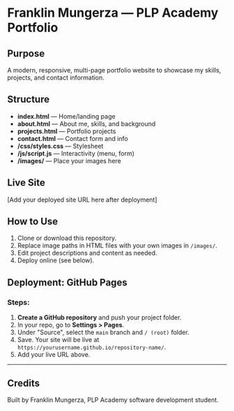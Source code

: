 # Franklin Mungerza — PLP Academy Portfolio

## Purpose
A modern, responsive, multi-page portfolio website to showcase my skills, projects, and contact information.

## Structure
- **index.html** — Home/landing page
- **about.html** — About me, skills, and background
- **projects.html** — Portfolio projects
- **contact.html** — Contact form and info
- **/css/styles.css** — Stylesheet
- **/js/script.js** — Interactivity (menu, form)
- **/images/** — Place your images here

## Live Site
[Add your deployed site URL here after deployment]

## How to Use
1. Clone or download this repository.
2. Replace image paths in HTML files with your own images in `/images/`.
3. Edit project descriptions and content as needed.
4. Deploy online (see below).

## Deployment: GitHub Pages

### Steps:
1. **Create a GitHub repository** and push your project folder.
2. In your repo, go to **Settings > Pages**.
3. Under "Source", select the `main` branch and `/ (root)` folder.
4. Save. Your site will be live at `https://yourusername.github.io/repository-name/`.
5. Add your live URL above.

---

## Credits
Built by Franklin Mungerza, PLP Academy software development student.